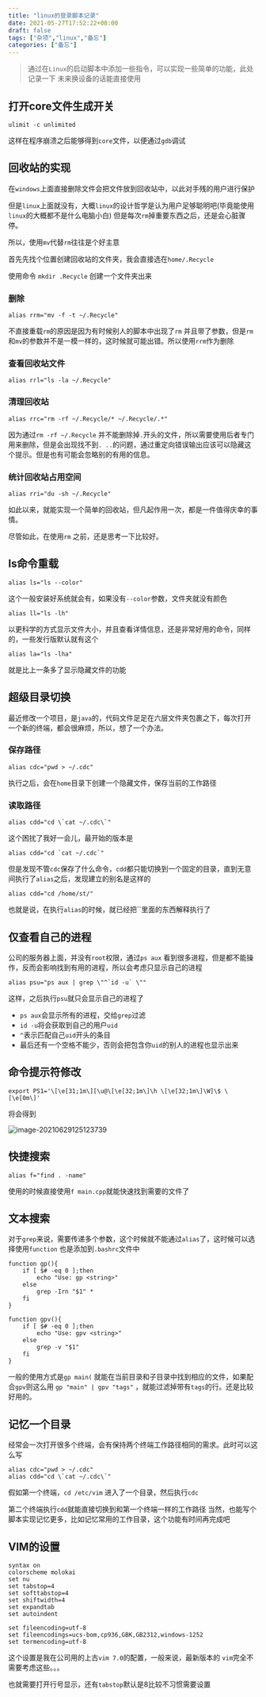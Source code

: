 ```yaml
---
title: "linux的登录脚本记录"
date: 2021-05-27T17:52:22+08:00
draft: false
tags: ["杂项","linux","备忘"]
categories: ["备忘"]
---
```





> 通过在`Linux`的启动脚本中添加一些指令，可以实现一些简单的功能，此处记录一下 未来换设备的话能直接使用



## 打开core文件生成开关

```Shell
ulimit -c unlimited
```

这样在程序崩溃之后能够得到`core`文件，以便通过`gdb`调试



## 回收站的实现

在`windows`上面直接删除文件会把文件放到回收站中，以此对手残的用户进行保护

但是`linux`上面就没有，大概`linux`的设计哲学是认为用户足够聪明吧(毕竟能使用`linux`的大概都不是什么电脑小白) 但是每次`rm`掉重要东西之后，还是会心脏骤停。

所以，使用`mv`代替`rm`往往是个好主意

首先先找个位置创建回收站的文件夹，我会直接选在`home/.Recycle` 

使用命令 `mkdir .Recycle` 创建一个文件夹出来

### 删除

```Shell
alias rrm="mv -f -t ~/.Recycle"
```

不直接重载`rm`的原因是因为有时候别人的脚本中出现了`rm` 并且带了参数，但是`rm`和`mv`的参数并不是一模一样的，这时候就可能出错。所以使用`rrm`作为删除



### 查看回收站文件

```Shell
alias rrl="ls -la ~/.Recycle"
```



### 清理回收站

```Shell
alias rrc="rm -rf ~/.Recycle/* ~/.Recycle/.*"
```

因为通过`rm -rf ~/.Recycle` 并不能删除掉`.`开头的文件，所以需要使用后者专门用来删除，但是会出现找不到`. ..`的问题，通过重定向错误输出应该可以隐藏这个提示。但是也有可能会忽略别的有用的信息。

### 统计回收站占用空间

```shell
alias rri="du -sh ~/.Recycle"
```

如此以来，就能实现一个简单的回收站，但凡起作用一次，都是一件值得庆幸的事情。

尽管如此，在使用`rm` 之前，还是思考一下比较好。



## ls命令重载

```shell
alias ls="ls --color"
```

这个一般安装好系统就会有，如果没有`--color`参数，文件夹就没有颜色



```shell
alias ll="ls -lh"
```

以更科学的方式显示文件大小，并且查看详情信息，还是非常好用的命令，同样的，一些发行版默认就有这个



```shell
alias la="ls -lha"
```

就是比上一条多了显示隐藏文件的功能



## 超级目录切换

最近修改一个项目，是`java`的，代码文件足足在六层文件夹包裹之下，每次打开一个新的终端，都会很麻烦，所以，想了一个办法。

### 保存路径

```shell
alias cdc="pwd > ~/.cdc"
```

执行之后，会在`home`目录下创建一个隐藏文件，保存当前的工作路径 

### 读取路径

```shell
alias cdd="cd \`cat ~/.cdc\`"
```

这个困扰了我好一会儿，最开始的版本是 

```shell
alias cdd="cd `cat ~/.cdc`"
```

但是发现不管`cdc`保存了什么命令，`cdd`都只能切换到一个固定的目录，直到无意间执行了`alias`之后，发现建立的别名是这样的 

```shell
alias cdd="cd /home/st/"
```

也就是说，在执行`alias`的时候，就已经把``里面的东西解释执行了



## 仅查看自己的进程

公司的服务器上面，并没有`root`权限，通过`ps aux` 看到很多进程，但是都不能操作，反而会影响找到有用的进程，所以会考虑只显示自己的进程

```shell
alias psu="ps aux | grep \"^`id -u` \""
```

这样，之后执行`psu`就只会显示自己的进程了

+ `ps aux`会显示所有的进程，交给`grep`过滤
+ `id -u`将会获取到自己的用户`uid` 
+ `^`表示匹配自己`uid`开头的条目
+ 最后还有一个空格不能少，否则会把包含你`uid`的别人的进程也显示出来

## 命令提示符修改

```Shell
export PS1='\[\e[31;1m\][\u@\[\e[32;1m\]\h \[\e[32;1m\]\W]\$ \[\e[0m\]'
```

将会得到

![image-20210629125123739](https://qiniusave.xint.top/mdimage-20210629125123739.png)

## 快捷搜索

```shell
alias f="find . -name"
```

使用的时候直接使用`f main.cpp`就能快速找到需要的文件了

## 文本搜索

对于`grep`来说，需要传递多个参数，这个时候就不能通过`alias`了，这时候可以选择使用`function` 也是添加到`.bashrc`文件中

```shell
function gp(){
	if [ $# -eq 0 ];then
		echo "Use: gp <string>"
	else
		grep -Irn "$1" *
	fi
}

function gpv(){
	if [ $# -eq 0 ];then
		echo "Use: gpv <string>"
	else
		grep -v "$1"
	fi
}
```

一般的使用方式是`gp main(` 就能在当前目录和子目录中找到相应的文件，如果配合`gpv`则这么用 `gp "main" | gpv "tags"` ，就能过滤掉带有`tags`的行。还是比较好用的。

## 记忆一个目录

经常会一次打开很多个终端，会有保持两个终端工作路径相同的需求。此时可以这么写

```shell
alias cdc="pwd > ~/.cdc"
alias cdd="cd \`cat ~/.cdc\`"
```

假如第一个终端，`cd /etc/vim` 进入了一个目录，然后执行`cdc`

第二个终端执行`cdd`就能直接切换到和第一个终端一样的工作路径 当然，也能写个脚本实现记忆更多，比如记忆常用的工作目录，这个功能有时间再完成吧



## VIM的设置

```shell
syntax on
colorscheme molokai
set nu
set tabstop=4
set softtabstop=4
set shiftwidth=4
set expandtab
set autoindent

set fileencoding=utf-8
set fileencodings=ucs-bom,cp936,GBK,GB2312,windows-1252
set termencoding=utf-8
```

这个设置是我在公司用的上古`vim 7.0`的配置，一般来说，最新版本的 `vim`完全不需要考虑这些。。。

也就需要打开行号显示，还有`tabstop`默认是8比较不习惯需要设置

